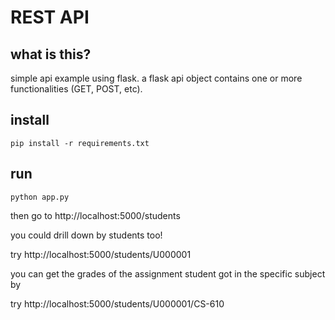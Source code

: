 # REST API

## what is this?
simple api example using flask. a flask api object contains one or more functionalities (GET, POST, etc). 


## install

```
pip install -r requirements.txt
```

## run
```
python app.py
```

then go to http://localhost:5000/students

you could drill down by students too!

try http://localhost:5000/students/U000001

you can get the grades of the assignment student got in the specific subject by

try http://localhost:5000/students/U000001/CS-610

